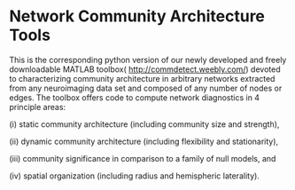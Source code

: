 
# Network Community Architecture Tools

This is the corresponding python version of our newly developed and freely downloadable MATLAB toolbox( http://commdetect.weebly.com/) devoted to characterizing community architecture in arbitrary networks extracted from any neuroimaging data set and composed of any number of nodes or edges. The toolbox offers code to compute network diagnostics in 4 principle areas:

(i) static community architecture (including community size and strength),

(ii) dynamic community architecture (including flexibility and stationarity),

(iii) community significance in comparison to a family of null models, and

(iv) spatial organization (including radius and hemispheric laterality).
